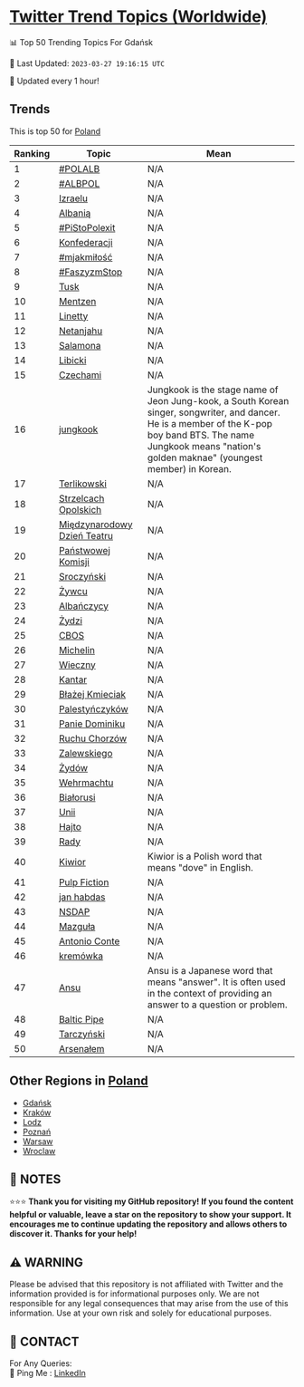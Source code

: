 [Twitter Trend Topics (Worldwide)](https://github.com/ErcinDedeoglu/Twitter-Trend-Topics)
==========


📊 Top 50 Trending Topics For Gdańsk

📆 Last Updated: `2023-03-27 19:16:15 UTC`

🔧 Updated every 1 hour!


## Trends

This is top 50 for [Poland](</Poland>)

| Ranking | Topic | Mean |
| ------- | ------------ | ------------ |
| 1 | [#POLALB](http://twitter.com/search?q=%23POLALB) | N/A |
| 2 | [#ALBPOL](http://twitter.com/search?q=%23ALBPOL) | N/A |
| 3 | [Izraelu](http://twitter.com/search?q=Izraelu) | N/A |
| 4 | [Albanią](http://twitter.com/search?q=Albani%c4%85) | N/A |
| 5 | [#PiStoPolexit](http://twitter.com/search?q=%23PiStoPolexit) | N/A |
| 6 | [Konfederacji](http://twitter.com/search?q=Konfederacji) | N/A |
| 7 | [#mjakmiłość](http://twitter.com/search?q=%23mjakmi%c5%82o%c5%9b%c4%87) | N/A |
| 8 | [#FaszyzmStop](http://twitter.com/search?q=%23FaszyzmStop) | N/A |
| 9 | [Tusk](http://twitter.com/search?q=Tusk) | N/A |
| 10 | [Mentzen](http://twitter.com/search?q=Mentzen) | N/A |
| 11 | [Linetty](http://twitter.com/search?q=Linetty) | N/A |
| 12 | [Netanjahu](http://twitter.com/search?q=Netanjahu) | N/A |
| 13 | [Salamona](http://twitter.com/search?q=Salamona) | N/A |
| 14 | [Libicki](http://twitter.com/search?q=Libicki) | N/A |
| 15 | [Czechami](http://twitter.com/search?q=Czechami) | N/A |
| 16 | [jungkook](http://twitter.com/search?q=jungkook) | Jungkook is the stage name of Jeon Jung-kook, a South Korean singer, songwriter, and dancer. He is a member of the K-pop boy band BTS. The name Jungkook means "nation's golden maknae" (youngest member) in Korean. |
| 17 | [Terlikowski](http://twitter.com/search?q=Terlikowski) | N/A |
| 18 | [Strzelcach Opolskich](http://twitter.com/search?q=Strzelcach+Opolskich) | N/A |
| 19 | [Międzynarodowy Dzień Teatru](http://twitter.com/search?q=Mi%c4%99dzynarodowy+Dzie%c5%84+Teatru) | N/A |
| 20 | [Państwowej Komisji](http://twitter.com/search?q=Pa%c5%84stwowej+Komisji) | N/A |
| 21 | [Sroczyński](http://twitter.com/search?q=Sroczy%c5%84ski) | N/A |
| 22 | [Żywcu](http://twitter.com/search?q=%c5%bbywcu) | N/A |
| 23 | [Albańczycy](http://twitter.com/search?q=Alba%c5%84czycy) | N/A |
| 24 | [Żydzi](http://twitter.com/search?q=%c5%bbydzi) | N/A |
| 25 | [CBOS](http://twitter.com/search?q=CBOS) | N/A |
| 26 | [Michelin](http://twitter.com/search?q=Michelin) | N/A |
| 27 | [Wieczny](http://twitter.com/search?q=Wieczny) | N/A |
| 28 | [Kantar](http://twitter.com/search?q=Kantar) | N/A |
| 29 | [Błażej Kmieciak](http://twitter.com/search?q=B%c5%82a%c5%bcej+Kmieciak) | N/A |
| 30 | [Palestyńczyków](http://twitter.com/search?q=Palesty%c5%84czyk%c3%b3w) | N/A |
| 31 | [Panie Dominiku](http://twitter.com/search?q=Panie+Dominiku) | N/A |
| 32 | [Ruchu Chorzów](http://twitter.com/search?q=Ruchu+Chorz%c3%b3w) | N/A |
| 33 | [Zalewskiego](http://twitter.com/search?q=Zalewskiego) | N/A |
| 34 | [Żydów](http://twitter.com/search?q=%c5%bbyd%c3%b3w) | N/A |
| 35 | [Wehrmachtu](http://twitter.com/search?q=Wehrmachtu) | N/A |
| 36 | [Białorusi](http://twitter.com/search?q=Bia%c5%82orusi) | N/A |
| 37 | [Unii](http://twitter.com/search?q=Unii) | N/A |
| 38 | [Hajto](http://twitter.com/search?q=Hajto) | N/A |
| 39 | [Rady](http://twitter.com/search?q=Rady) | N/A |
| 40 | [Kiwior](http://twitter.com/search?q=Kiwior) | Kiwior is a Polish word that means "dove" in English. |
| 41 | [Pulp Fiction](http://twitter.com/search?q=Pulp+Fiction) | N/A |
| 42 | [jan habdas](http://twitter.com/search?q=jan+habdas) | N/A |
| 43 | [NSDAP](http://twitter.com/search?q=NSDAP) | N/A |
| 44 | [Mazguła](http://twitter.com/search?q=Mazgu%c5%82a) | N/A |
| 45 | [Antonio Conte](http://twitter.com/search?q=Antonio+Conte) | N/A |
| 46 | [kremówka](http://twitter.com/search?q=krem%c3%b3wka) | N/A |
| 47 | [Ansu](http://twitter.com/search?q=Ansu) | Ansu is a Japanese word that means "answer". It is often used in the context of providing an answer to a question or problem. |
| 48 | [Baltic Pipe](http://twitter.com/search?q=Baltic+Pipe) | N/A |
| 49 | [Tarczyński](http://twitter.com/search?q=Tarczy%c5%84ski) | N/A |
| 50 | [Arsenałem](http://twitter.com/search?q=Arsena%c5%82em) | N/A |



## Other Regions in [Poland](</Poland>)

* [Gdańsk](</Poland/Gdańsk.md>)
* [Kraków](</Poland/Kraków.md>)
* [Lodz](</Poland/Lodz.md>)
* [Poznań](</Poland/Poznań.md>)
* [Warsaw](</Poland/Warsaw.md>)
* [Wroclaw](</Poland/Wroclaw.md>)



## 📝 NOTES

⭐⭐⭐ **Thank you for visiting my GitHub repository! If you found the content helpful or valuable, leave a star on the repository to show your support. It encourages me to continue updating the repository and allows others to discover it. Thanks for your help!**


## ⚠️ WARNING

Please be advised that this repository is not affiliated with Twitter and the information provided is for informational purposes only. We are not responsible for any legal consequences that may arise from the use of this information. Use at your own risk and solely for educational purposes.


## 📨 CONTACT

 For Any Queries:  
            🏓 Ping Me : [LinkedIn](https://www.linkedin.com/in/ercindedeoglu/)
